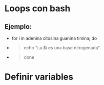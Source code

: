 # Loops con bash
## Ejemplo:
*  for i in adenina citosina guanina timina; do
* > echo "La $i es una base nitrogenada"
* > done
# Definir variables
